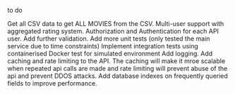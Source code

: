 to do

Get all CSV data to get ALL MOVIES from the CSV.
Multi-user support with aggregated rating system.
Authorization and Authentication for each API user.
Add further validation.
Add more unit tests (only tested the main service due to time constraints)
Implement integration tests using containerised Docker test for simulated environment
Add logging.
Add caching and rate limiting to the API. The caching will make it mroe scalable when repeated
api calls are made and rate limiting will prevent abuse of the api and prevent DDOS attacks.
Add database indexes on frequently queried fields to improve performance.